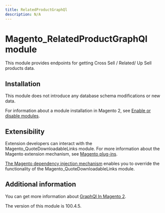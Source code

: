 ```yaml
---
title: RelatedProductGraphQl
description: N/A
---
```


# Magento_RelatedProductGraphQl module

This module provides endpoints for getting  Cross Sell / Related/ Up Sell products data.

## Installation

This module does not introduce any database schema modifications or new data.

For information about a module installation in Magento 2, see [Enable or disable modules](https://experienceleague.adobe.com/en/docs/commerce-operations/installation-guide/tutorials/manage-modules).

## Extensibility

Extension developers can interact with the Magento_QuoteDownloadableLinks module. For more information about the Magento extension mechanism, see [Magento plug-ins](https://developer.adobe.com/commerce/php/development/components/plugins/).

[The Magento dependency injection mechanism](https://developer.adobe.com/commerce/php/development/components/dependency-injection/) enables you to override the functionality of the Magento_QuoteDownloadableLinks module.

## Additional information

You can get more information about [GraphQl In Magento 2](https://developer.adobe.com/commerce/webapi/graphql/).

<InlineAlert slots="text" />
The version of this module is 100.4.5.
